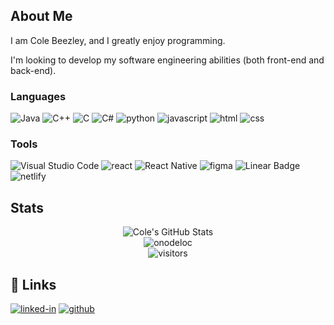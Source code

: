 ## About Me

I am Cole Beezley, and I greatly enjoy programming.

I'm looking to develop my software engineering abilities (both front-end and back-end).

### Languages

![Java](https://img.shields.io/badge/java-%23ED8B00.svg?style=for-the-badge&logo=java&logoColor=white)
![C++](https://img.shields.io/badge/c++-%2300599C.svg?style=for-the-badge&logo=c%2B%2B&logoColor=white)
![C](https://img.shields.io/badge/c-%2300599C.svg?style=for-the-badge&logo=c&logoColor=white)
![C#](https://img.shields.io/badge/c%23-%23239120.svg?style=for-the-badge&logo=c-sharp&logoColor=white)
![python](https://img.shields.io/badge/Python-3776AB?style=for-the-badge&logo=python&logoColor=white)
![javascript](https://img.shields.io/badge/JavaScript-323330?style=for-the-badge&logo=javascript&logoColor=F7DF1E)
![html](https://img.shields.io/badge/HTML5-E34F26?style=for-the-badge&logo=html5&logoColor=white)
![css](https://img.shields.io/badge/CSS3-1572B6?style=for-the-badge&logo=css3&logoColor=white)

### Tools

![Visual Studio Code](https://img.shields.io/badge/Visual%20Studio%20Code-0078d7.svg?style=for-the-badge&logo=visual-studio-code&logoColor=white)
![react](https://img.shields.io/badge/React-20232A?style=for-the-badge&logo=react&logoColor=61DAFB)
![React Native](https://img.shields.io/badge/react_native-%2320232a.svg?style=for-the-badge&logo=react&logoColor=%2361DAFB)
![figma](https://img.shields.io/badge/figma-000000?style=for-the-badge&logo=figma&logoColor=white)
![Linear Badge](https://img.shields.io/badge/Linear-5E6AD2?logo=linear&logoColor=fff&style=for-the-badge)
![netlify](https://img.shields.io/badge/Netlify-00C7B7?style=for-the-badge&logo=netlify&logoColor=white)

## Stats

<div align="center">
    <img src="https://github-readme-stats.vercel.app/api?username=onodeloc&show_icons=true&hide_border=true" alt="Cole's GitHub Stats">
    <br />
    <img src="https://github-readme-streak-stats.herokuapp.com/?user=onodeloc&" alt="onodeloc">
    <br />
    <img src="https://visitor-badge.laobi.icu/badge?page_id=onodeloc.onodeloc" alt="visitors">
</div>

## 🔗 Links

<!-- [![portfolio](https://img.shields.io/badge/Portfolio-5340ff?style=for-the-badge&logo=Google-chrome&logoColor=white)](https://onodeloc.com/about) -->
[![linked-in](https://img.shields.io/badge/Linked_In-0077B5?style=for-the-badge&logo=LinkedIn&logoColor=white)](https://www.linkedin.com/in/cole-beezley-6853271b5/)
[![github](https://img.shields.io/badge/GitHub-000000?style=for-the-badge&logo=GitHub&logoColor=white)](https://github.com/onodeloc)

